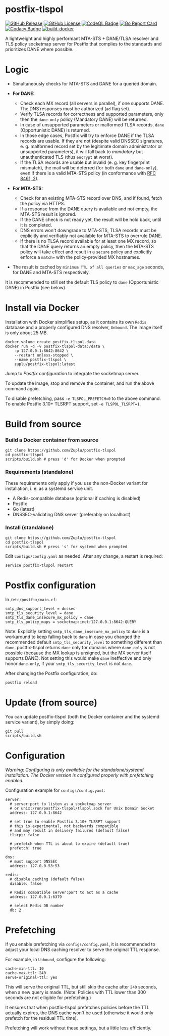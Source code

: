 # postfix-tlspol

[![GitHub Release](https://img.shields.io/github/v/release/Zuplu/postfix-tlspol)](https://github.com/Zuplu/postfix-tlspol/releases/latest) [![GitHub License](https://img.shields.io/github/license/Zuplu/postfix-tlspol)](https://github.com/Zuplu/postfix-tlspol/blob/main/LICENSE) [![CodeQL Badge](https://github.com/Zuplu/postfix-tlspol/actions/workflows/github-code-scanning/codeql/badge.svg)](https://github.com/Zuplu/postfix-tlspol/actions/workflows/github-code-scanning/codeql/) [![Go Report Card](https://goreportcard.com/badge/github.com/Zuplu/postfix-tlspol)](https://goreportcard.com/report/github.com/Zuplu/postfix-tlspol) [![Codacy Badge](https://app.codacy.com/project/badge/Grade/98f114fa07ac4daa89495e5248d4c76b)](https://app.codacy.com/gh/Zuplu/postfix-tlspol/dashboard?utm_source=gh&utm_medium=referral&utm_content=&utm_campaign=Badge_grade) [![build-docker](https://github.com/Zuplu/postfix-tlspol/actions/workflows/build-docker.yaml/badge.svg)](https://github.com/Zuplu/postfix-tlspol/actions/workflows/build-docker.yaml)
 

A lightweight and highly performant MTA-STS + DANE/TLSA resolver and TLS policy socketmap server for Postfix that complies to the standards and prioritizes DANE where possible.

# Logic

- Simultaneously checks for MTA-STS and DANE for a queried domain.
  
- **For DANE:**
  - Check each MX record (all servers in parallel), if one supports DANE. The DNS responses must be authorized (`ad` flag set).
  - Verify TLSA records for correctness and supported parameters, only then the `dane-only` policy (Mandatory DANE) will be returned.
  - In case of unsupported parameters or malformed TLSA records, `dane` (Opportunistic DANE) is returned.
  - In those edge cases, Postfix will try to enforce DANE if the TLSA records are usable. If they are not (despite valid DNSSEC signatures, e. g. malformed record set by the legitimate domain administrator or unsupported parameters), it will fall back to *mandatory* but unauthenticated TLS (thus `encrypt` at worst).
  - If the TLSA records are usable but invalid (e. g. key fingerprint mismatch), the mail will be deferred (for both `dane` and `dane-only`), even if there is a valid MTA-STS policy (in conformance with [RFC 8461, 2](https://www.rfc-editor.org/rfc/rfc8461#section-2)).
    
- **For MTA-STS:**
  - Check for an existing MTA-STS record over DNS, and if found, fetch the policy via HTTPS.
  - If a response from the DANE query is available and not empty, the MTA-STS result is ignored.
  - If the DANE check is not ready yet, the result will be hold back, until it is completed.
  - DNS errors won't downgrade to MTA-STS, TLSA records must be explicitly and verifiably not available for MTA-STS to overrule DANE.
  - If there is no TLSA record available for at least one MX record, so that the DANE query returns an empty policy, then the MTA-STS policy will take effect and result in a `secure` policy and explicitly enforce a `match=` with the policy-provided MX hostnames.
    
- The result is cached by `minimum TTL of all queries` or `max_age` seconds, for DANE and MTA-STS respectively.

It is recommended to still set the default TLS policy to `dane` (Opportunistic DANE) in Postfix (see below).

# Install via Docker

Installation with Docker simplifies setup, as it contains its own `Redis` database and a properly configured DNS resolver, `Unbound`. The image itself is only about 25 MB.

```
docker volume create postfix-tlspol-data
docker run -d -v postfix-tlspol-data:/data \
    -p 127.0.0.1:8642:8642 \
    --restart unless-stopped \
    --name postfix-tlspol \
    zuplu/postfix-tlspol:latest
```

Jump to *Postfix configuration* to integrate the socketmap server.

To update the image, stop and remove the container, and run the above command again.

To disable prefetching, pass `-e TLSPOL_PREFETCH=0` to the above command.
To enable Postfix 3.10+ TLSRPT support, set `-e TLSPOL_TLSRPT=1`.

# Build from source

### Build a Docker container from source

```
git clone https://github.com/Zuplu/postfix-tlspol
cd postfix-tlspol
scripts/build.sh # press 'd' for Docker when prompted
```

### Requirements (standalone)

These requirements only apply if you use the non-Docker variant for installation, i. e. as a systemd service unit.

- A Redis-compatible database (optional if caching is disabled)
- Postfix
- Go (latest)
- DNSSEC-validating DNS server (preferably on localhost)

### Install (standalone)

```
git clone https://github.com/Zuplu/postfix-tlspol
cd postfix-tlspol
scripts/build.sh # press 's' for systemd when prompted
```

Edit `configs/config.yaml` as needed. After any change, a restart is required:
```
service postfix-tlspol restart
```

# Postfix configuration

In `/etc/postfix/main.cf`:

```
smtp_dns_support_level = dnssec
smtp_tls_security_level = dane
smtp_tls_dane_insecure_mx_policy = dane
smtp_tls_policy_maps = socketmap:inet:127.0.0.1:8642:QUERY
```

Note: Explicitly setting `smtp_tls_dane_insecure_mx_policy` to `dane` is a workaround to keep falling back to `dane` in case you changed the recommended default `smtp_tls_security_level` to something different than `dane`. postfix-tlspol returns `dane` only for domains where `dane-only` is not possible (because the MX lookup is unsigned, but the MX server itself supports DANE). Not setting this would make `dane` ineffective and only honor `dane-only`, if your `smtp_tls_security_level` is not `dane`.

After changing the Postfix configuration, do:
```
postfix reload
```

# Update (from source)

You can update postfix-tlspol (both the Docker container and the systemd service variant), by simply doing:
```
git pull
scripts/build.sh
```

# Configuration

_*Warning:* Configuring is only available for the standalone/systemd installation. The Docker version is configured properly with prefetching enabled._

Configuration example for `configs/config.yaml`:
```
server:
  # server:port to listen as a socketmap server
  # or unix:/run/postfix-tlspol/tlspol.sock for Unix Domain Socket
  address: 127.0.0.1:8642

  # set true to enable Postfix 3.10+ TLSRPT support
  # this is experimental, not backwards compatible
  # and may result in delivery failures (default false)
  tlsrpt: false

  # prefetch when TTL is about to expire (default true)
  prefetch: true

dns:
  # must support DNSSEC
  address: 127.0.0.53:53

redis:
  # disable caching (default false)
  disable: false

  # Redis compatible server:port to act as a cache
  address: 127.0.0.1:6379

  # select Redis DB number
  db: 2
```

# Prefetching

If you enable prefetching via `configs/config.yaml`, it is recommended to adjust your local DNS caching resolver to serve the original TTL response.

For example, in `Unbound`, configure the following:
```
cache-min-ttl: 10
cache-max-ttl: 240
serve-original-ttl: yes
```
This will serve the original TTL, but still skip the cache after `240` seconds, when a new query is made. (Note: Policies with TTL lower than 300 seconds are not elligible for prefetching.)

It ensures that when postfix-tlspol prefetches policies before the TTL actually expires, the DNS cache won't be used (otherwise it would only prefetch for the residual TTL time).

Prefetching will work without these settings, but a little less efficiently.
